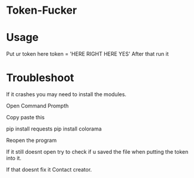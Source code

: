 # Token-Fucker

# Usage

Put ur token here token = 'HERE RIGHT HERE YES'
After that run it

# Troubleshoot

If it crashes you may need to install the modules.

Open Command Prompth

Copy paste this

pip install requests
pip install colorama

Reopen the program

If it still doesnt open try to check if u saved the file when putting the token into it.

If that doesnt fix it Contact creator.

